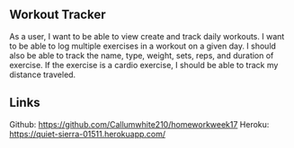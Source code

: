 ## Workout Tracker ## 

As a user, I want to be able to view create and track daily workouts. I want to be able to log multiple exercises in a workout on a given day. I should also be able to track the name, type, weight, sets, reps, and duration of exercise. If the exercise is a cardio exercise, I should be able to track my distance traveled.

## Links ##

Github: https://github.com/Callumwhite210/homeworkweek17
Heroku: https://quiet-sierra-01511.herokuapp.com/